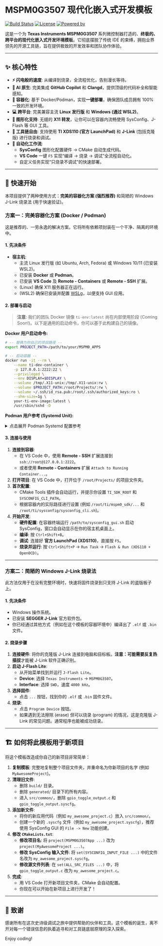 # MSPM0G3507 现代化嵌入式开发模板

[![Build Status](https://img.shields.io/badge/Build-Passing-brightgreen)](https://github.com/your-username/your-repo)
[![License](https://img.shields.io/badge/License-MIT-blue.svg)](https://opensource.org/licenses/MIT)
[![Powered by](https://img.shields.io/badge/Powered%20by-VSCode%20%7C%20CMake%20%7C%20Docker-blueviolet)](https://code.visualstudio.com/)

这是一个为 **Texas Instruments MSPM0G3507** 系列微控制器打造的、**终极的、跨平台的现代化嵌入式开发环境模板**。它彻底摆脱了传统 IDE 的束缚，拥抱业界领先的开源工具链，旨在提供极致的开发效率和团队协作体验。

---

## ✨ 核心特性

- **⚡ 闪电般的速度**: 从编译到烧录，全流程优化，告别漫长等待。
- **🤖 AI 原生**: 完美集成 **GitHub Copilot** 和 **Clangd**，提供顶级的代码补全和智能感知。
- **🐳 容器化**: 基于 Docker/Podman，实现**一键部署**，确保团队成员拥有 100% 一致的开发环境。
- **💻 跨平台**: 完美兼容主流 **Linux 发行版** 和 **Windows (通过 WSL2)**。
- **🎨 图形化支持**: 无缝的 **X11 转发**，让你可以在容器内流畅使用 SysConfig、J-Flash 等 GUI 工具。
- **🔧 工具链自由**: 支持使用 **TI XDS110 (官方 LaunchPad)** 和 **J-Link** (包括克隆版) 进行烧录和调试。
- **🚀 自动化工作流**:
  - **SysConfig** 图形化配置硬件 -> CMake 自动生成代码。
  - **VS Code** 一键 `F5` 实现“编译 -> 烧录 -> 调试”全流程自动化。
  - 自定义任务实现“只烧录不调试”的快速部署。

---

## 🚀 快速开始

本项目提供了两种使用方式：**完美的容器化方案 (强烈推荐)** 和简陋的 Windows J-Link 烧录法 (用于快速验证)。

### 方案一：完美容器化方案 (Docker / Podman)

这是推荐的、一劳永逸的解决方案。它将所有依赖项封装在一个干净、隔离的环境中。

#### 1. 先决条件

- **宿主机**:
  - 主流 Linux 发行版 (如 Ubuntu, Arch, Fedora) 或 Windows 10/11 (已安装 WSL2)。
  - 已安装 **Docker** 或 **Podman**。
  - 已安装 **VS Code** 及 **Remote - Containers** 或 **Remote - SSH** 扩展。
  - (Linux) 确保 X11 服务器正在运行。
  - (WSL2) 确保已安装并配置 [WSLg](https://docs.microsoft.com/en-us/windows/wsl/tutorials/gui-apps)，以便支持 GUI 应用。

#### 2. 部署与启动

> **注意**: 我们的团队 Docker 镜像 `ti-env:latest` 尚在内部使用阶段 (Coming Soon!)。以下是通用的启动命令，你可以基于此构建自己的镜像。

**Docker 用户启动命令:**

```bash
# -- 替换为你自己的项目路径 --
export PROJECT_PATH=/path/to/your/MSPM0_APPS

# -- 启动容器 --
docker run -it --rm \
    --name ti-dev-container \
    -p 127.0.0.1:2222:22 \
    --privileged \
    --env DISPLAY=$DISPLAY \
    --volume /tmp/.X11-unix:/tmp/.X11-unix:rw \
    --volume $PROJECT_PATH:/root/Projects/:rw \
    --volume ~/.ssh/id_rsa.pub:/root/.ssh/authorized_keys:ro \
    --shm-size=1g \
    your-ti-env-image:latest \
    /usr/sbin/sshd -D
```

**Podman 用户参考 (Systemd Unit):**

<details>
<summary>点击展开 Podman Systemd 配置参考</summary>

```ini
[Unit]
Description=TI Development Container
Wants=network-online.target
After=network-online.target
RequiresMountsFor=%h

[Container]
Image=localhost/ti-env:latest
ContainerName=ti-dev-container
PublishPort=127.0.0.1:2222:22
Environment=DISPLAY=${DISPLAY}
Volume=/tmp/.X11-unix:/tmp/.X11-unix:rw
Volume=%h/Projects/:/root/Projects/:rw
Volume=%h/.ssh/id_rsa.pub:/root/.ssh/authorized_keys:ro
Volume=vscode-server-data:/root/.vscode-server:rw
AddDevice=/dev/bus/usb
Volume=/run/udev:/run/udev:ro
PodmanArgs=--privileged --shm-size=1g
Exec=/usr/sbin/sshd -D

[Service]
Restart=always

[Install]
WantedBy=default.target
```

</details>

#### 3. 连接与使用

1.  **连接到容器**:
    - 在 VS Code 中，使用 **Remote - SSH** 扩展连接到 `ssh://root@127.0.0.1:2222`。
    - 或者使用 **Remote - Containers** 扩展 `Attach to Running Container...`。
2.  **打开项目**: 在 VS Code 中，打开位于 `/root/Projects/` 的项目文件夹。
3.  **首次配置**:
    - CMake Tools 插件会自动运行，并提示你设置 `TI_SDK_ROOT` 和 `SYSCONFIG_CLI_PATH`。
    - 根据容器内的实际路径进行设置 (例如 `/root/ti/mspm0_sdk/...` 和 `/root/ti/sysconfig/sysconfig_cli.sh`)。
4.  **开始开发**:
    - **硬件配置**: 在容器终端运行 `/path/to/sysconfig_gui.sh` 启动 SysConfig，窗口会自动显示在你的宿主机桌面上。
    - **编译**: 按 `Ctrl+Shift+B`。
    - **调试**: 连接好 **官方 LaunchPad (XDS110)**，直接按 `F5`。
    - **烧录并运行**: 按 `Ctrl+Shift+P` -> `Run Task` -> `Flash & Run (XDS110 + OpenOCD)`。

---

### 方案二：简陋的 Windows J-Link 烧录法

此方法仅用于在没有完整环境时，快速将固件烧录到只支持 J-Link 的盗版板子上。

#### 1. 先决条件

- Windows 操作系统。
- 已安装 **SEGGER J-Link** 官方软件包。
- 你已经通过其他方式（例如在这个模板的容器环境中）编译出了 `.elf` 或 `.bin` 文件。

#### 2. 烧录步骤

1.  **连接硬件**: 将你的克隆版 J-Link 连接到电脑和目标板。**注意：可能需要反复热插拔**才能被 J-Link 软件正确识别。
2.  **启动 J-Flash Lite**:
    - 从开始菜单找到并运行 `J-Flash Lite`。
    - **Device**: 选择 `Texas Instruments` -> `MSPM0G3507`。
    - **Interface**: 选择 `SWD`，速度 `4000 kHz`。
3.  **选择固件**:
    - 点击 `...` 按钮，找到你的 `.elf` 或 `.bin` 固件文件。
4.  **烧录**:
    - 点击 `Program Device` 按钮。
    - 如果遇到无法擦除 (erase) 但可以烧录 (program) 的情况，这是克隆版 J-Link 的常见问题。通常程序也能被成功烧录。

---

## 🏗️ 如何将此模板用于新项目

将这个模板改造成你自己的新项目非常简单：

1.  **复制模板**: 完整地复制整个项目文件夹，并重命名为你新项目的名字 (例如 `MyAwesomeProject`)。
2.  **清理旧文件**:
    - 删除 `build/` 目录。
    - 删除 `generated/` 目录下的所有内容。
    - 进入 `src/common/`，删除 `gpio_toggle_output.c` 和 `gpio_toggle_output.syscfg`。
3.  **添加新文件**:
    - 将你的新应用代码（例如 `my_awesome_project.c`）放入 `src/common/`。
    - 创建一个新的 `.syscfg` 文件（例如 `my_awesome_project.syscfg`），推荐使用 SysConfig GUI 的 `File -> New` 功能创建。
4.  **修改 `CMakeLists.txt`**:
    - **修改项目名**: 将 `project(MSPM0G3507App ...)` 改为 `project(MyAwesomeProject ...)`。
    - **修改 SysConfig 输入文件**: 将 `set(SYSCONFIG_INPUT_FILE ...)` 中的文件名改为 `my_awesome_project.syscfg`。
    - **修改源文件列表**: 在 `set(ALL_SRC_FILES ...)` 中，将 `gpio_toggle_output.c` 改为 `my_awesome_project.c`。
5.  **完成**:
    - 用 VS Code 打开新项目文件夹，CMake 会自动配置。
    - 你现在可以开始在新项目上进行开发了！

---

## 🤝 致谢

感谢所有在这次史诗级调试之旅中提供帮助的伙伴和工具。这个模板的诞生，离不开对每一个错误信息的执着追寻和对工具链底层原理的深入探索。

Enjoy coding!
